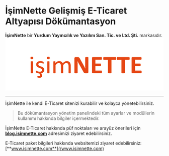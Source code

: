 # İşimNette Gelişmiş E-Ticaret Altyapısı Dökümantasyon

**İşimNette** bir **Yurdum Yayıncılık ve Yazılım San. Tic. ve Ltd. Şti.** markasıdır.![](/assets/isimnette-logo.png)

---

İşimNette ile kendi E-Ticaret sitenizi kurabilir ve kolayca yönetebilirsiniz.

> Bu dökümantasyon yönetim panelindeki tüm ayarlar ve modüllerin kullanımı hakkında bilgiler içermektedir.

İşimNette E-Ticaret hakkında püf noktaları ve arayüz önerileri için [**blog.isimnette.com**](https://blog.isimnette.com) adresimizi ziyaret edebilirsiniz.

E-Ticaret paket bilgileri hakkında websitemizi ziyaret edebilirsiniz: [**www.isimnette.com**](/www.isimnette.com)

